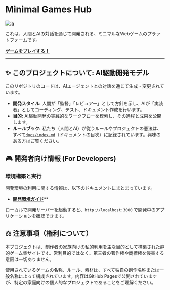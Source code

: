 # Minimal Games Hub

[![ja](https://img.shields.io/badge/lang-ja-blue.svg)](./docs/project-info/setup-log.md)

これは、人間とAIの対話を通じて開発される、ミニマルなWebゲームのプラットフォームです。

**[ゲームをプレイする！](https://ishikawa-taiki.github.io/minimal-games-hub/)**

---

## ✨ このプロジェクトについて: AI駆動開発モデル

このリポジトリのコードは、AIエージェントとの対話を通じて生成・変更されています。

-   **開発スタイル:** 人間が「監督」「レビュアー」として方針を示し、AIが「実装者」としてコーディング、テスト、ドキュメント作成を行います。
-   **目的:** AI駆動開発の実践的なワークフローを模索し、その過程と成果を公開します。
-   **ルールブック:** 私たち（人間とAI）が従うルールやプロジェクトの憲法は、すべて[`docs/index.md`](./docs/index.md)（ドキュメントの目次）に記録されています。興味のある方はご覧ください。

## 🎮 開発者向け情報 (For Developers)

### 環境構築と実行

開発環境の利用に関する情報は、以下のドキュメントにまとまっています。

-   **[開発環境ガイド](./docs/index.md)****

ローカルで開発サーバーを起動すると、`http://localhost:3000` で開発中のアプリケーションを確認できます。

## ⚖️ 注意事項（権利について）

本プロジェクトは、制作者の家族向けの私的利用を主な目的として構築された静的ゲーム集サイトです。営利目的ではなく、第三者の著作権や商標権を侵害する意図は一切ありません。

使用されているゲームの名称、ルール、素材は、すべて独自の創作名称または一般名称によって構成されています。内容はGitHub Pagesで公開されていますが、特定の家庭向けの個人的なプロジェクトであることをご理解ください。
